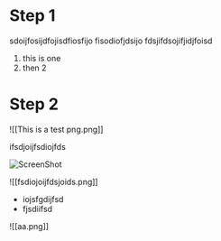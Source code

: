 # Step 1

sdoijfosijdfojisdfiosfijo fisodiofjdsijo 
fdsjifdsojifjidjfoisd

1. this is one
2. then 2

# Step 2

![[This is a test png.png]]


ifsdjoijfsdiojfds

![ScreenShot](/fsdiojoijfdsjoids.png)


![[fsdiojoijfdsjoids.png]]

- iojsfgdijfsd
- fjsdiifsd

![[aa.png]]